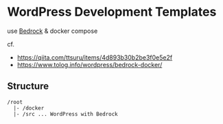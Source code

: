 # WordPress Development Templates

use [Bedrock](https://roots.io/bedrock/) & docker compose

cf.
- https://qiita.com/ttsuru/items/4d893b30b2be3f0e5e2f
- https://www.tolog.info/wordpress/bedrock-docker/

## Structure

```
/root
  |- /docker
  |- /src ... WordPress with Bedrock
```
